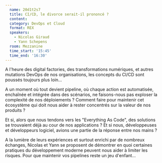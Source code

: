 ```yaml
---
  name: 20d1t2s7
  title: CI/CD, le divorce serait-il prononcé ?
  content:
  category: DevOps et Cloud
  format: REX
  speakers: 
    - Nicolas Giraud
    - Yann Schepens
  room: Mezzanine
  time_start: '15:45'
  time_end: '16:30'
---
```

A l'heure des digital factories, des transformations numériques, et autres mutations DevOps de nos organisations, les concepts du CI/CD sont poussés toujours plus loin...

A un moment où tout devient pipeline, où chaque action est automatisée, enchaînée et intégrée dans des scénarios, ne faisons-nous pas exploser la complexité de nos déploiements ?
Comment faire pour maintenir cet écosystème qui doit nous aider à rester concentrés sur la valeur de nos produits ?

Et si, alors que nous tendons vers les "Everything As Code", des solutions se trouvaient déjà au cour de nos applications ?
Et si nous, développeuses et développeurs logiciel, avions une partie de la réponse entre nos mains ?

A la lumière de leurs expériences et surtout enrichi par de nombreux échanges, Nicolas et Yann se proposent de démontrer en quoi certaines pratiques du développement moderne peuvent nous aider à limiter les risques.
Pour que maintenir vos pipelines reste un jeu d'enfant...

